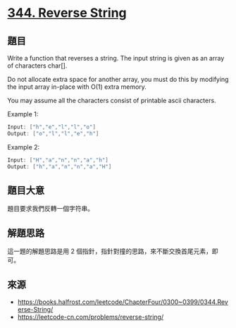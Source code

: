 # [344. Reverse String](https://leetcode.com/problems/reverse-string/)

## 題目

Write a function that reverses a string. The input string is given as an array of characters char[].

Do not allocate extra space for another array, you must do this by modifying the input array in-place with O(1) extra memory.

You may assume all the characters consist of printable ascii characters.

Example 1:

```c
Input: ["h","e","l","l","o"]
Output: ["o","l","l","e","h"]
```

Example 2:

```c
Input: ["H","a","n","n","a","h"]
Output: ["h","a","n","n","a","H"]
```

## 題目大意

題目要求我們反轉一個字符串。

## 解題思路

這一題的解題思路是用 2 個指針，指針對撞的思路，來不斷交換首尾元素，即可。

## 來源
* https://books.halfrost.com/leetcode/ChapterFour/0300~0399/0344.Reverse-String/
* https://leetcode-cn.com/problems/reverse-string/
